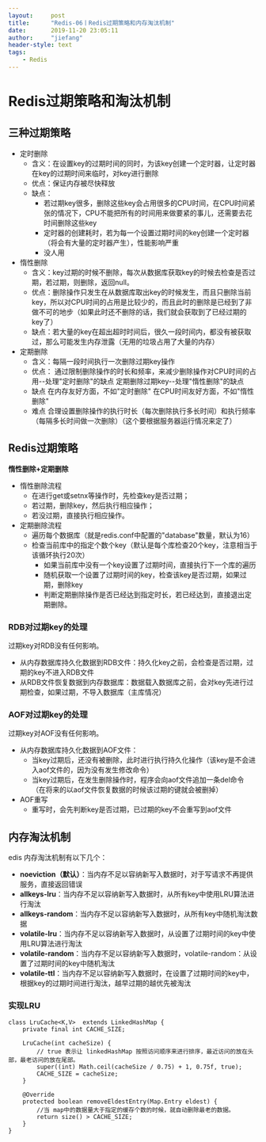 ```yaml
---
layout:     post
title:      "Redis-06丨Redis过期策略和内存淘汰机制"
date:       2019-11-20 23:05:11
author:     "jiefang"
header-style: text
tags:
    - Redis
---
```

# Redis过期策略和淘汰机制
## 三种过期策略

- 定时删除
    - 含义：在设置key的过期时间的同时，为该key创建一个定时器，让定时器在key的过期时间来临时，对key进行删除
    - 优点：保证内存被尽快释放
    - 缺点：
        - 若过期key很多，删除这些key会占用很多的CPU时间，在CPU时间紧张的情况下，CPU不能把所有的时间用来做要紧的事儿，还需要去花时间删除这些key
        - 定时器的创建耗时，若为每一个设置过期时间的key创建一个定时器（将会有大量的定时器产生），性能影响严重
        - 没人用
- 惰性删除
    - 含义：key过期的时候不删除，每次从数据库获取key的时候去检查是否过期，若过期，则删除，返回null。
    - 优点：删除操作只发生在从数据库取出key的时候发生，而且只删除当前key，所以对CPU时间的占用是比较少的，而且此时的删除是已经到了非做不可的地步（如果此时还不删除的话，我们就会获取到了已经过期的key了）
    - 缺点：若大量的key在超出超时时间后，很久一段时间内，都没有被获取过，那么可能发生内存泄露（无用的垃圾占用了大量的内存）
- 定期删除
    - 含义：每隔一段时间执行一次删除过期key操作
    - 优点：
通过限制删除操作的时长和频率，来减少删除操作对CPU时间的占用--处理"定时删除"的缺点
定期删除过期key--处理"惰性删除"的缺点
    - 缺点
在内存友好方面，不如"定时删除"
在CPU时间友好方面，不如"惰性删除"
    - 难点
合理设置删除操作的执行时长（每次删除执行多长时间）和执行频率（每隔多长时间做一次删除）（这个要根据服务器运行情况来定了）

## Redis过期策略

**惰性删除+定期删除**
- 惰性删除流程
    - 在进行get或setnx等操作时，先检查key是否过期；
    - 若过期，删除key，然后执行相应操作；
    - 若没过期，直接执行相应操作。
- 定期删除流程
    - 遍历每个数据库（就是redis.conf中配置的"database"数量，默认为16）
    - 检查当前库中的指定个数个key（默认是每个库检查20个key，注意相当于该循环执行20次）
        - 如果当前库中没有一个key设置了过期时间，直接执行下一个库的遍历
        - 随机获取一个设置了过期时间的key，检查该key是否过期，如果过期，删除key
        - 判断定期删除操作是否已经达到指定时长，若已经达到，直接退出定期删除。

### RDB对过期key的处理
过期key对RDB没有任何影响。
- 从内存数据库持久化数据到RDB文件：持久化key之前，会检查是否过期，过期的key不进入RDB文件
- 从RDB文件恢复数据到内存数据库：数据载入数据库之前，会对key先进行过期检查，如果过期，不导入数据库（主库情况）

### AOF对过期key的处理
过期key对AOF没有任何影响。
- 从内存数据库持久化数据到AOF文件：
    - 当key过期后，还没有被删除，此时进行执行持久化操作（该key是不会进入aof文件的，因为没有发生修改命令）
    - 当key过期后，在发生删除操作时，程序会向aof文件追加一条del命令（在将来的以aof文件恢复数据的时候该过期的键就会被删掉）
- AOF重写
    - 重写时，会先判断key是否过期，已过期的key不会重写到aof文件 

## 内存淘汰机制
edis 内存淘汰机制有以下几个：
- **noeviction（默认）**：当内存不足以容纳新写入数据时，对于写请求不再提供服务，直接返回错误
- **allkeys-lru**：当内存不足以容纳新写入数据时，从所有key中使用LRU算法进行淘汰
- **allkeys-random**：当内存不足以容纳新写入数据时，从所有key中随机淘汰数据
- **volatile-lru**：当内存不足以容纳新写入数据时，从设置了过期时间的key中使用LRU算法进行淘汰
- **volatile-random**：当内存不足以容纳新写入数据时，volatile-random：从设置了过期时间的key中随机淘汰
- **volatile-ttl**：当内存不足以容纳新写入数据时，在设置了过期时间的key中，根据key的过期时间进行淘汰，越早过期的越优先被淘汰

### 实现LRU
```
class LruCache<K,V>  extends LinkedHashMap {
    private final int CACHE_SIZE;

    LruCache(int cacheSize) {
        // true 表示让 linkedHashMap 按照访问顺序来进行排序，最近访问的放在头部，最老访问的放在尾部。
        super((int) Math.ceil(cacheSize / 0.75) + 1, 0.75f, true);
        CACHE_SIZE = cacheSize;
    }

    @Override
    protected boolean removeEldestEntry(Map.Entry eldest) {
        //当 map中的数据量大于指定的缓存个数的时候，就自动删除最老的数据。
        return size() > CACHE_SIZE;
    }
}
```